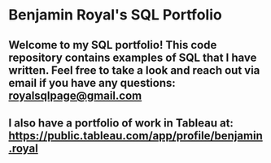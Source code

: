  # Benjamin Royal's SQL Portfolio

## Welcome to my SQL portfolio! This code repository contains examples of SQL that I have written. Feel free to take a look and reach out via email if you have any questions: royalsqlpage@gmail.com

## I also have a portfolio of work in Tableau at: https://public.tableau.com/app/profile/benjamin.royal
